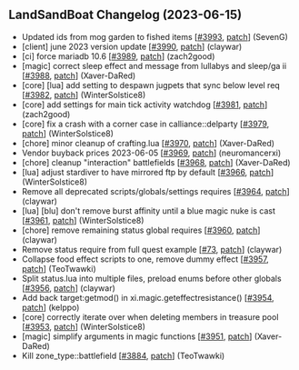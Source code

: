 ## LandSandBoat Changelog (2023-06-15)
- Updated ids from mog garden to fished items [[#3993](https://github.com/LandSandBoat/server/pull/3993), [patch](https://github.com/LandSandBoat/server/pull/3993.patch)] (SevenG)
- [client] june 2023 version update [[#3990](https://github.com/LandSandBoat/server/pull/3990), [patch](https://github.com/LandSandBoat/server/pull/3990.patch)] (claywar)
- [ci] force mariadb 10.6 [[#3989](https://github.com/LandSandBoat/server/pull/3989), [patch](https://github.com/LandSandBoat/server/pull/3989.patch)] (zach2good)
- [magic] correct sleep effect and message from lullabys and sleep/ga ii [[#3988](https://github.com/LandSandBoat/server/pull/3988), [patch](https://github.com/LandSandBoat/server/pull/3988.patch)] (Xaver-DaRed)
- [core] [lua] add setting to despawn jugpets that sync below level req [[#3982](https://github.com/LandSandBoat/server/pull/3982), [patch](https://github.com/LandSandBoat/server/pull/3982.patch)] (WinterSolstice8)
- [core] add settings for main tick activity watchdog [[#3981](https://github.com/LandSandBoat/server/pull/3981), [patch](https://github.com/LandSandBoat/server/pull/3981.patch)] (zach2good)
- [core] fix a crash with a corner case in calliance::delparty [[#3979](https://github.com/LandSandBoat/server/pull/3979), [patch](https://github.com/LandSandBoat/server/pull/3979.patch)] (WinterSolstice8)
- [chore] minor cleanup of crafting.lua [[#3970](https://github.com/LandSandBoat/server/pull/3970), [patch](https://github.com/LandSandBoat/server/pull/3970.patch)] (Xaver-DaRed)
- Vendor buyback prices 2023-06-05 [[#3969](https://github.com/LandSandBoat/server/pull/3969), [patch](https://github.com/LandSandBoat/server/pull/3969.patch)] (neuromancerxi)
- [chore] cleanup "interaction" battlefields [[#3968](https://github.com/LandSandBoat/server/pull/3968), [patch](https://github.com/LandSandBoat/server/pull/3968.patch)] (Xaver-DaRed)
- [lua] adjust stardiver to have mirrored ftp by default [[#3966](https://github.com/LandSandBoat/server/pull/3966), [patch](https://github.com/LandSandBoat/server/pull/3966.patch)] (WinterSolstice8)
- Remove all deprecated scripts/globals/settings requires [[#3964](https://github.com/LandSandBoat/server/pull/3964), [patch](https://github.com/LandSandBoat/server/pull/3964.patch)] (claywar)
- [lua] [blu] don't remove burst affinity until a blue magic nuke is cast [[#3961](https://github.com/LandSandBoat/server/pull/3961), [patch](https://github.com/LandSandBoat/server/pull/3961.patch)] (WinterSolstice8)
- [chore] remove remaining status global requires [[#3960](https://github.com/LandSandBoat/server/pull/3960), [patch](https://github.com/LandSandBoat/server/pull/3960.patch)] (claywar)
- Remove status require from full quest example [[#73](https://github.com/LandSandBoat/lsb-wiki/pull/73), [patch](https://github.com/LandSandBoat/lsb-wiki/pull/73.patch)] (claywar)
- Collapse food effect scripts to one, remove dummy effect [[#3957](https://github.com/LandSandBoat/server/pull/3957), [patch](https://github.com/LandSandBoat/server/pull/3957.patch)] (TeoTwawki)
- Split status.lua into multiple files, preload enums before other globals [[#3956](https://github.com/LandSandBoat/server/pull/3956), [patch](https://github.com/LandSandBoat/server/pull/3956.patch)] (claywar)
- Add back target:getmod() in xi.magic.geteffectresistance() [[#3954](https://github.com/LandSandBoat/server/pull/3954), [patch](https://github.com/LandSandBoat/server/pull/3954.patch)] (kelppo)
- [core] correctly iterate over when deleting members in treasure pool [[#3953](https://github.com/LandSandBoat/server/pull/3953), [patch](https://github.com/LandSandBoat/server/pull/3953.patch)] (WinterSolstice8)
- [magic] simplify arguments in magic functions [[#3951](https://github.com/LandSandBoat/server/pull/3951), [patch](https://github.com/LandSandBoat/server/pull/3951.patch)] (Xaver-DaRed)
- Kill zone_type::battlefield [[#3884](https://github.com/LandSandBoat/server/pull/3884), [patch](https://github.com/LandSandBoat/server/pull/3884.patch)] (TeoTwawki)
